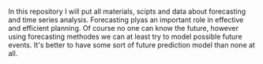 In this repository I will put all materials, scipts and data about forecasting and time series analysis.
Forecasting plyas an important role in effective and efficient planning. Of course no one can know the future, however using forecasting methodes we can at least try to model possible future events. It's better to have some sort of future prediction model than none at all.
